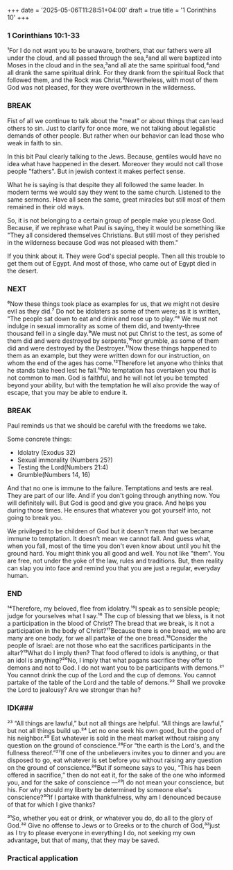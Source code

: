 +++
date = '2025-05-06T11:28:51+04:00'
draft = true
title = '1 Corinthins 10'
+++

### 1 Corinthians 10:1-33
 ¹For I do not want you to be unaware, brothers, that our fathers were all under the cloud, and all passed through the sea,²and all were baptized into Moses in the cloud and in the sea,³and all ate the same spiritual food,⁴and all drank the same spiritual drink. For they drank from the spiritual Rock that followed them, and the Rock was Christ.⁵Nevertheless, with most of them God was not pleased, for they were overthrown  in the wilderness.

 ### BREAK ###

 Fist of all we continue to talk about the "meat" or about things that can lead others to sin. Just to clarify for once more, we not talking about legalistic demands of other people. But rather when our behavior can lead those who weak in faith to sin. 

 In this bit Paul clearly talking to the Jews. Because, gentiles would have no idea what have happened in the desert. Moreover they would not call those people "fathers". But in jewish context it makes perfect sense. 

 What he is saying is that despite they all followed the same leader. In modern terms we would say they went to the same church. Listened to the same sermons. Have all seen the same, great miracles but still most of them remained in their old ways.

 So, it is not belonging to a certain group of people make you please God. Because, if we rephrase what Paul is saying, they it would be something like "They all considered themselves Christians. But still most of they perished in the wilderness because God was not pleased with them."

 If you think about it. They were God's special people. Then all this trouble to get them out of Egypt. And most of those, who came out of Egypt died in the desert.

 ### NEXT ###

 ⁶Now these things took place as examples for us, that we might not desire evil as they did.⁷ Do not be idolaters as some of them were; as it is written, “The people sat down to eat and drink and rose up to play.”⁸ We must not indulge in sexual immorality as some of them did, and twenty-three thousand fell in a single day.⁹We must not put Christ  to the test, as some of them did and were destroyed by serpents,¹⁰nor grumble, as some of them did and were destroyed by the Destroyer.¹¹Now these things happened to them as an example, but they were written down for our instruction, on whom the end of the ages has come.¹²Therefore let anyone who thinks that he stands take heed lest he fall.¹³No temptation has overtaken you that is not common to man. God is faithful, and he will not let you be tempted beyond your ability, but with the temptation he will also provide the way of escape, that you may be able to endure it.

 ### BREAK ###
 Paul reminds us that we should be careful with the freedoms we take.

 Some concrete things:
 * Idolatry (Exodus 32)
 * Sexual immorality (Numbers 25?)
 * Testing the Lord(Numbers 21:4) 
 * Grumble(Numbers 14, 16)

 And that no one is immune to the failure. Temptations and tests are real. They are part of our life. And if you don't going through anything now. You will definitely will. But God is good and give you grace. And helps you during those times. He ensures that whatever you got yourself into, not going to break you. 

 We privileged to be children of God but it doesn't mean that we became immune to temptation. It doesn't mean we cannot fall. And guess what, when you fall, most of the time you don't even know about until you hit the ground hard. You might think you all good and well. You not like "them". You are free, not under the yoke of the law, rules and traditions. But, then reality can slap you into face and remind you that you are just a regular, everyday human. 
 ### END ###

 ¹⁴Therefore, my beloved, flee from idolatry.¹⁵I speak as to sensible people; judge for yourselves what I say.¹⁶ The cup of blessing that we bless, is it not a participation in the blood of Christ? The bread that we break, is it not a participation in the body of Christ?¹⁷Because there is one bread, we who are many are one body, for we all partake of the one bread.¹⁸Consider the people of Israel:  are not those who eat the sacrifices participants in the altar?¹⁹What do I imply then? That food offered to idols is anything, or that an idol is anything?²⁰No, I imply that what pagans sacrifice they offer to demons and not to God. I do not want you to be participants with demons.²¹ You cannot drink the cup of the Lord and the cup of demons. You cannot partake of the table of the Lord and the table of demons.²² Shall we provoke the Lord to jealousy? Are we stronger than he?


 ### IDK###

 ²³ “All things are lawful,” but not all things are helpful. “All things are lawful,” but not all things build up.²⁴ Let no one seek his own good, but the good of his neighbor.²⁵ Eat whatever is sold in the meat market without raising any question on the ground of conscience.²⁶For “the earth is the Lord's, and the fullness thereof.”²⁷If one of the unbelievers invites you to dinner and you are disposed to go, eat whatever is set before you without raising any question on the ground of conscience.²⁸But if someone says to you, “This has been offered in sacrifice,” then do not eat it, for the sake of the one who informed you, and for the sake of conscience —²⁹I do not mean your conscience, but his. For why should my liberty be determined by someone else's conscience?³⁰If I partake with thankfulness, why am I denounced because of that for which I give thanks?

 ³¹So, whether you eat or drink, or whatever you do, do all to the glory of God.³² Give no offense to Jews or to Greeks or to the church of God,³³just as I try to please everyone in everything I do, not seeking my own advantage, but that of many, that they may be saved.


 ### Practical application


